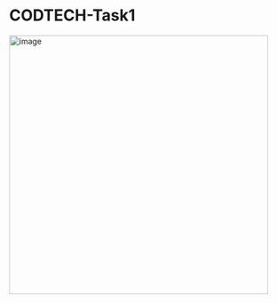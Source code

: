 # CODTECH-Task1
<img width="466" alt="image" src="https://github.com/user-attachments/assets/86eb85fb-ef4d-476f-abfa-b0879d76b0af" />



















